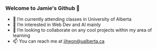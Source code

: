 ### Welcome to Jamie's Github 👋

- 🏫 I’m currently attending classes in University of Alberta
- 🌱 I’m interested in Web Dev and AI mainly
- 👯 I’m looking to collaborate on any cool projects within my area of learning
- 📫 You can reach me at jiheon@ualberta.ca 
<!--
**JamieJiHeonKim/JamieJiHeonKim** is a ✨ _special_ ✨ repository because its `README.md` (this file) appears on your GitHub profile.

Here are some ideas to get you started:

- 🏫 I’m currently attending classes in University of Alberta
- 🌱 I’m interested in Web Dev and AI mainly
- 👯 I’m looking to collaborate on any cool projects within my area of learning
- 📫 You can reach me at jiheon@ualberta.ca 
-->
